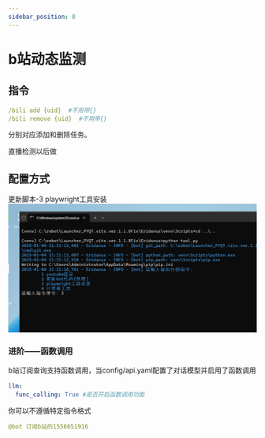 ```yaml
---
sidebar_position: 8
---
```

# b站动态监测
## 指令
```yaml
/bili add {uid}  #不用带{}  
/bili remove {uid}  #不用带{}  
```
分别对应添加和删除任务。

直播检测以后做
## 配置方式
更新脚本-3 playwright工具安装
![image.png](./img/playwright.png)

### 进阶——函数调用
b站订阅查询支持函数调用，当config/api.yaml配置了对话模型并启用了函数调用
```yaml
llm:
  func_calling: True #是否开启函数调用功能
```
你可以不遵循特定指令格式
```yaml
@bot 订阅b站的1556651916
```